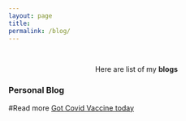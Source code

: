 ```yaml
---
layout: page
title: 
permalink: /blog/
---
```


<br />
<p align="center">
Here are list of my <b>blogs</b>
</p>


### Personal Blog


#Read more [Got Covid Vaccine today](/covid.md) 
